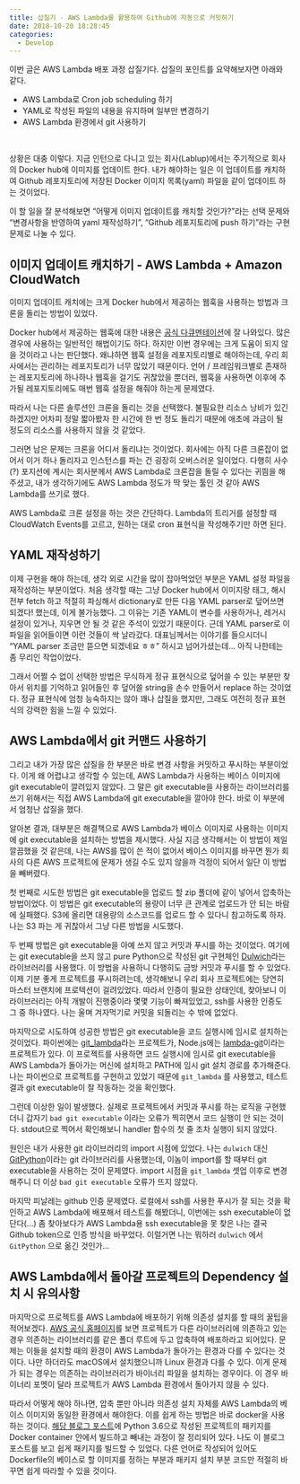 ```yaml
---
title: 삽질기 - AWS Lambda를 활용하여 Github에 자동으로 커밋하기
date: 2018-10-20 18:28:45
categories:
  - Develop
---
```

이번 글은 AWS Lambda 배포 과정 삽질기다. 삽질의 포인트를 요약해보자면 아래와 같다.
<br/>

* AWS Lambda로 Cron job scheduling 하기
* YAML로 작성된 파일의 내용을 유지하며 일부만 변경하기
* AWS Lambda 환경에서 git 사용하기
<br/>

상황은 대충 이렇다. 지금 인턴으로 다니고 있는 회사(Lablup)에서는 주기적으로 회사의 Docker hub에 이미지를 업데이트 한다. 내가 해야하는 일은 이 업데이트를 캐치하여 Github 레포지토리에 저장된 Docker 이미지 목록(yaml) 파일을 같이 업데이트 하는 것이었다.
<br/>

이 할 일을 잘 분석해보면 “어떻게 이미지 업데이트를 캐치할 것인가?”라는 선택 문제와 “변경사항을 반영하여 yaml 재작성하기”, “Github 레포지토리에 push 하기”라는 구현 문제로 나눌 수 있다.
<br/>

## 이미지 업데이트 캐치하기 - AWS Lambda + Amazon CloudWatch
이미지 업데이트 캐치에는 크게 Docker hub에서 제공하는 웹훅을 사용하는 방법과 크론을 돌리는 방법이 있었다.
<br/>

Docker hub에서 제공하는 웹훅에 대한 내용은 [공식 다큐멘테이션](https://docs.docker.com/docker-hub/webhooks/)에 잘 나와있다. 많은 경우에 사용하는 일반적인 해법이기도 하다. 하지만 이번 경우에는 크게 도움이 되지 않을 것이라고 나는 판단했다. 왜냐하면 웹훅 설정을 레포지토리별로 해야하는데, 우리 회사에서는 관리하는 레포지토리가 너무 많았기 때문이다. 언어 / 프레임워크별로 존재하는 레포지토리에 하나하나 웹훅을 걸기도 귀찮았을 뿐더러, 웹훅을 사용하면 이후에 추가될 레포지토리에도 매번 웹훅 설정을 해줘야 하는게 문제였다.
<br/>

따라서 나는 다른 솔루션인 크론을 돌리는 것을 선택했다. 불필요한 리소스 낭비가 있긴 하겠지만 어차피 정말 짧아봤자 한 시간에 한 번 정도 돌리기 때문에 애초에 과금이 될 정도의 리소스를 사용하지 않을 것 같았다.
<br/>

그러면 남은 문제는 크론을 어디서 돌리냐는 것이었다. 회사에는 아직 다른 크론잡이 없어서 이거 하나 돌리자고 인스턴스를 파는 건 굉장히 오버스러운 일이었다. 다행히 사수(?) 포지션에 계시는 회사분께서 AWS Lambda로 크론잡을 돌릴 수 있다는 귀띔을 해주셨고, 내가 생각하기에도 AWS Lambda 정도가 딱 맞는 툴인 것 같아 AWS Lambda를 쓰기로 했다.
<br/>

AWS Lambda로 크론 설정을 하는 것은 간단하다. Lambda의 트리거를 설정할 때 CloudWatch Events를 고르고, 원하는 대로 cron 표현식을 작성해주기만 하면 된다.
<br/>

## YAML 재작성하기
이제 구현을 해야 하는데, 생각 외로 시간을 많이 잡아먹었던 부분은 YAML 설정 파일을 재작성하는 부분이었다. 처음 생각할 때는 그냥 Docker hub에서 이미지랑 태그, 해시 전부 fetch 하고 적절히 파싱해서 dictionary로 만든 다음 YAML parser로 덮어쓰면 되겠다! 했는데, 이게 불가능했다. 그 이유는 기존 YAML이 변수를 사용하거나, 레거시 설정이 있거나, 지우면 안 될 것 같은 주석이 있었기 때문이다. 근데 YAML parser로 이 파일을 읽어들이면 이런 것들이 싹 날라갔다. 대표님께서는 이야기를 들으시더니 “YAML parser 조금만 뜯으면 되겠네요 ㅎㅎ” 하시고 넘어가셨는데... 아직 나한테는 좀 무리인 작업이었다.
<br/>

그래서 어쩔 수 없이 선택한 방법은 무식하게 정규 표현식으로 덮어쓸 수 있는 부분만 찾아서 위치를 기억하고 읽어들인 후 덮어쓸 string을 손수 만들어서 replace 하는 것이었다. 정규 표현식에 엄청 능숙하지는 않아 꽤나 삽질을 했지만, 그래도 여전히 정규 표현식의 강력한 힘을 느낄 수 있었다.
<br/>

## AWS Lambda에서 git 커맨드 사용하기
그리고 내가 가장 많은 삽질을 한 부분은 바로 변경 사항을 커밋하고 푸시하는 부분이었다. 이게 왜 어렵냐고 생각할 수 있는데, AWS Lambda가 사용하는 베이스 이미지에 git executable이 깔려있지 않았다. 그 말은 git executable을 사용하는 라이브러리를 쓰기 위해서는 직접 AWS Lambda에 git executable을 깔아야 한다. 바로 이 부분에서 엄청난 삽질을 했다.
<br/>

알아본 결과, 대부분은 해결책으로 AWS Lambda가 베이스 이미지로 사용하는 이미지에 git executable을 설치하는 방법을 제시했다. 사실 지금 생각해서는 이 방법이 제일 깔끔했을 것 같은데, 나는 AWS를 많이 쓴 적이 없어서 베이스 이미지를 바꾸면 뭔가 회사의 다른 AWS 프로젝트에 문제가 생길 수도 있지 않을까 걱정이 되어서 일단 이 방법을 빼버렸다.
<br/>

첫 번째로 시도한 방법은 git executable을 업로드 할 zip 폴더에 같이 넣어서 압축하는 방법이었다. 이 방법은 git executable의 용량이 너무 큰 관계로 업로드가 안 되는 바람에 실패했다. S3에 올리면 대용량의 소스코드를 업로드 할 수 있다니 참고하도록 하자. 나는 S3 파는 게 귀찮아서 그냥 다른 방법을 시도했다.
<br/>

두 번째 방법은 git executable을 아예 쓰지 않고 커밋과 푸시를 하는 것이었다. 여기에는 git executable을 쓰지 않고 pure Python으로 작성된 git 구현체인 [Dulwich](https://github.com/dulwich/dulwich)라는 라이브러리를 사용했다. 이 방법을 사용하니 다행히도 금방 커밋과 푸시를 할 수 있었다. 이제 기분 좋게 프로젝트를 푸시하려는데, 생각해보니 우리 회사 프로젝트에는 당연히 마스터 브랜치에 프로텍션이 걸려있었다. 따라서 인증이 필요한 상태인데, 찾아보니 이 라이브러리는 아직 개발이 진행중이라 몇몇 기능이 빠져있었고, ssh를 사용한 인증도 그 중 하나였다. 나는 울며 겨자먹기로 커밋을 되돌리는 수 밖에 없었다.
<br/>

마지막으로 시도하여 성공한 방법은 git executable을 코드 실행시에 임시로 설치하는 것이었다. 파이썬에는 [git_lambda](https://github.com/bcongdon/git_lambda)라는 프로젝트가, Node.js에는 [lambda-git](https://github.com/pimterry/lambda-git)이라는 프로젝트가 있다. 이 프로젝트를 사용하면 코드 실행시에 임시로 git executable을 AWS Lambda가 돌아가는 머신에 설치하고 PATH에 임시 git 설치 경로를 추가해준다. 나는 파이썬으로 프로젝트를 구현하고 있었기 때문에 `git_lambda` 를 사용했고, 테스트 결과 git executable이 잘 작동하는 것을 확인했다.
<br/>

그런데 이상한 일이 발생했다. 실제로 프로젝트에서 커밋과 푸시를 하는 로직을 구현했더니 갑자기 `bad git executable` 이라는 오류가 찍히면서 코드 실행이 안 되는 것이다. stdout으로 찍어서 확인해보니 handler 함수의 첫 줄 조차 실행이 되지 않았다.
<br/>

원인은 내가 사용한 git 라이브러리의 import 시점에 있었다. 나는 `dulwich`  대신 [GitPython](https://github.com/gitpython-developers/GitPython)이라는 git 라이브러리를 사용했는데, 이놈이 import를 할 때부터 git executable을 사용하는 것이 문제였다. import 시점을 `git_lambda` 셋업 이후로 변경해주니 더 이상 `bad git executable` 오류가 뜨지 않았다.
<br/>

마지막 피날레는 github 인증 문제였다. 로컬에서 ssh를 사용한 푸시가 잘 되는 것을 확인하고 AWS Lambda에 배포해서 테스트를 해봤더니, 이번에는 ssh executable이 없단다(...) 좀 찾아보다가 AWS Lambda용 ssh executable을 못 찾은 나는 결국 Github token으로 인증 방식을 바꾸었다. 이럴거면 나는 뭐하러 `dulwich` 에서 `GitPython` 으로 옮긴 것인가...
<br/>

## AWS Lambda에서 돌아갈 프로젝트의 Dependency 설치 시 유의사항
마지막으로 프로젝트를 AWS Lambda에 배포하기 위해 의존성 설치를 할 때의 꿀팁을 적어보겠다. [AWS 공식 홈페이지](https://docs.aws.amazon.com/ko_kr/lambda/latest/dg/lambda-python-how-to-create-deployment-package.html)를 보면 프로젝트가 다른 라이브러리에 의존하고 있는 경우 의존하는 라이브러리를 같은 폴더 루트에 두고 압축하여 배포하라고 되어있다. 문제는 이들을 설치할 때의 환경이 AWS Lambda가 돌아가는 환경과 다를 수 있다는 것이다. 나만 하더라도 macOS에서 설치했으니까 Linux 환경과 다를 수 있다. 이게 문제가 되는 경우는 의존하는 라이브러리가 바이너리 파일을 설치하는 경우이다. 이 경우 바이너리 포멧이 달라 프로젝트가 AWS Lambda 환경에서 돌아가지 않을 수 있다.
<br/>

따라서 어떻게 해야 하나면, 압축 뿐만 아니라 의존성 설치 자체를 AWS Lambda의 베이스 이미지와 동일한 환경에서 해야한다. 이를 쉽게 하는 방법은 바로 docker을 사용하는 것이다. [해당 블로그 포스트](https://binx.io/blog/2017/10/20/how-to-install-python-binaries-in-aws-lambda/)에 Python 3.6으로 작성된 프로젝트의 패키지를 Docker container 안에서 빌드하고 빼내는 과정이 잘 정리되어 있다. 나도 이 블로그 포스트를 보고 쉽게 패키지를 빌드할 수 있었다. 다른 언어로 작성되어 있어도 Dockerfile의 베이스로 할 이미지를 정하는 부분과 패키지 설치 부분 코드만 적절히 바꾸면 쉽게 따라할 수 있을 것이다.
<br/>
